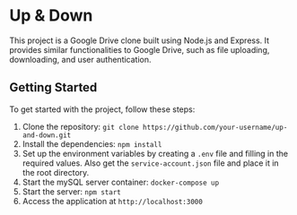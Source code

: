 # Up & Down

This project is a Google Drive clone built using Node.js and Express. It provides similar functionalities to Google Drive, such as file uploading, downloading, and user authentication.

## Getting Started

To get started with the project, follow these steps:

1. Clone the repository: `git clone https://github.com/your-username/up-and-down.git`
2. Install the dependencies: `npm install`
3. Set up the environment variables by creating a `.env` file and filling in the required values. Also get the `service-account.json` file and place it in the root directory.
4. Start the mySQL server container: `docker-compose up`
5. Start the server: `npm start`
6. Access the application at `http://localhost:3000`
